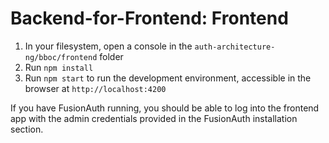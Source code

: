 # Backend-for-Frontend: Frontend

1. In your filesystem, open a console in the `auth-architecture-ng/bboc/frontend` folder
2. Run `npm install`
3. Run `npm start` to run the development environment, accessible in the browser at `http://localhost:4200`

If you have FusionAuth running, you should be able to log into the frontend app with the admin credentials provided in the FusionAuth installation section.